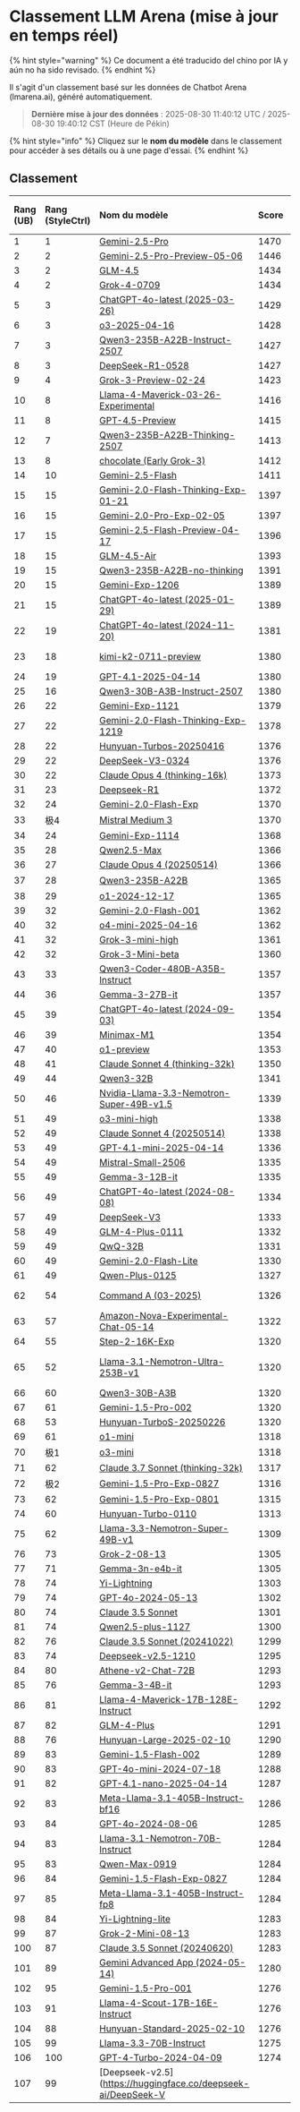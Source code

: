 # Classement LLM Arena (mise à jour en temps réel)


{% hint style="warning" %}
Ce document a été traducido del chino por IA y aún no ha sido revisado.
{% endhint %}




Il s'agit d'un classement basé sur les données de Chatbot Arena (lmarena.ai), généré automatiquement.

> **Dernière mise à jour des données** : 2025-08-30 11:40:12 UTC / 2025-08-30 19:40:12 CST (Heure de Pékin)

{% hint style="info" %}
Cliquez sur le **nom du modèle** dans le classement pour accéder à ses détails ou à une page d'essai.
{% endhint %}

## Classement

|   Rang (UB) |   Rang (StyleCtrl) | Nom du modèle                                                                                                                             |   Score | Intervalle de confiance | Votes      | Fournisseur                    | Licence                    | Date de fin des connaissances   |
|:---|:---|:---|:---|:---|:---|:---|:---|:---|
|        1 |               1 | [Gemini-2.5-Pro](http://aistudio.google.com/app/prompts/new_chat?model=gemini-2.5-pro)                                          |    1470 | +5/-5   |     26,019 | Google                 | Propriétaire          | nan      |
|        2 |               2 | [Gemini-2.5-Pro-Preview-05-06](http://aistudio.google.com/app/prompts/new_chat?model=gemini-2.5-pro-preview-05-06)              |    1446 | +6/-6   |     13,715 | Google                 | Propriétaire          | nan      |
|        3 |               2 | [GLM-4.5](https://z.ai/blog/glm-4.5)                                                                                            |    1434 | +9/-9   |      4,112 | Z.ai                   | MIT                   | nan      |
|        4 |               2 | [Grok-4-0709](https://docs.x.ai/docs/models/grok-4-0709)                                                                        |    1434 | +6/-6   |     13,058 | xAI                    | Propriétaire          | nan      |
|        5 |               3 | [ChatGPT-4o-latest (2025-03-26)](https://x.com/OpenAI/status/1905331956856050135)                                               |    1429 | +4/-4   |     30,777 | OpenAI                 | Propriétaire          | nan      |
|        6 |               3 | [o3-2025-04-16](https://openai.com/index/introducing-o3-and-o4-mini/)                                                           |    1428 | +4/-4   |     32,033 | OpenAI                 | Propriétaire          | nan      |
|        7 |               3 | [Qwen3-235B-A22B-Instruct-2507](https://huggingface.co/Qwen/Qwen3-235B-A22B-Instruct-2507)                                      |    1427 | +9/-9   |      4,154 | Alibaba                | Apache 2.0            | nan      |
|        8 |               3 | [DeepSeek-R1-0528](https://api-docs.deepseek.com/news/news250528)                                                               |    1427 | +5/-5   |     18,284 | DeepSeek               | MIT                   | nan      |
|        9 |               4 | [Grok-3-Preview-02-24](https://x.ai/blog/grok-3)                                                                                |    1423 | +4/-4   |     31,757 | xAI                    | Propriétaire          | nan      |
|       10 |               8 | [Llama-4-Maverick-03-26-Experimental](https://ai.meta.com/blog/llama-4-multimodal-intelligence/)                                |    1416 | +4/-4   |     26,604 | Meta                   | nan                   | nan      |
|       11 |               8 | [GPT-4.5-Preview](https://openai.com/index/introducing-gpt-4-5/)                                                                |    1415 | +5/-5   |     15,271 | OpenAI                 | Propriétaire          | nan      |
|       12 |               7 | [Qwen3-235B-A22B-Thinking-2507](https://huggingface.co/Qwen/Qwen3-235B-A22B-Thinking-2507)                                      |    1413 | +9/-9   |      3,715 | Alibaba                | Apache 2.0            | nan      |
|       13 |               8 | [chocolate (Early Grok-3)](https://x.com/lmarena_ai/status/1891706264800936307)                                                 |    1412 | +6/-6   |     13,837 | xAI                    | Propriétaire          | nan      |
|       14 |              10 | [Gemini-2.5-Flash](http://aistudio.google.com/app/prompts/new_chat?model=gemini-2.5-flash)                                      |    1411 | +4/-4   |     31,359 | Google                 | Propriétaire          | nan      |
|       15 |              15 | [Gemini-2.0-Flash-Thinking-Exp-01-21](https://aistudio.google.com/prompts/new_chat?model=gemini-2.0-flash-thinking-exp-01-21)   |    1397 | +4/-4   |     27,552 | Google                 | Propriétaire          | nan      |
|       16 |              15 | [Gemini-2.0-Pro-Exp-02-05](https://aistudio.google.com/prompts/new_chat?model=gemini-2.0-pro-exp-02-05)                         |    1397 | +5/-5   |     20,120 | Google                 | Propriétaire          | nan      |
|       17 |              15 | [Gemini-2.5-Flash-Preview-04-17](http://aistudio.google.com/app/prompts/new_chat?model=gemini-2.5-flash-preview-04-17)          |    1396 | +5/-5   |     18,655 | Google                 | Propriétaire          | nan      |
|       18 |              15 | [GLM-4.5-Air](https://z.ai/blog/glm-4.5)                                                                                        |    1393 | +9/-9   |      4,306 | Z.ai                   | MIT                   | nan      |
|       19 |              15 | [Qwen3-235B-A22B-no-thinking](https://qwenlm.github.io/blog/qwen3/)                                                             |    1391 | +5/-5   |     24,372 | Alibaba                | Apache 2.0            | nan      |
|       20 |              15 | [Gemini-Exp-1206](https://aistudio.google.com/app/prompts/new_chat?model=gemini-exp-1206)                                       |    1389 | +4/-4   |     23,657 | Google                 | Propriétaire          | nan      |
|       21 |              15 | [ChatGPT-4o-latest (2025-01-29)](https://help.openai.com/en/articles/9624314-model-release-notes)                               |    1389 | +4/-4   |     23,858 | OpenAI                 | Propriétaire          | nan      |
|       22 |              19 | [ChatGPT-4o-latest (2024-11-20)](https://help.openai.com/en/articles/9624314-model-release-notes)                               |    1381 | +3/-3   |     40,509 | OpenAI                 | Propriétaire          | nan      |
|       23 |              18 | [kimi-k2-0711-preview](https://moonshotai.github.io/Kimi-K2/)                                                                   |    1380 | +6/-6   |     11,676 | Moonshot               | MIT modifié           | nan      |
|       24 |              19 | [GPT-4.1-2025-04-14](https://openai.com/index/gpt-4-1/)                                                                         |    1380 | +5/-5   |     24,834 | OpenAI                 | Propriétaire          | nan      |
|       25 |              16 | [Qwen3-30B-A3B-Instruct-2507](https://huggingface.co/Qwen/Qwen3-30B-A3B-Instruct-2507)                                          |    1380 | +12/-12 |      2,258 | Alibaba                | Apache 2.0            | nan      |
|       26 |              22 | [Gemini-Exp-1121](https://aistudio.google.com/app/prompts/new_chat?instructions=lmsys-1121&model=gemini-exp-1121)               |    1379 | +5/-5   |     17,328 | Google                 | Propriétaire          | nan      |
|       27 |              22 | [Gemini-2.0-Flash-Thinking-Exp-1219](https://aistudio.google.com/app/prompts/new_chat?model=gemini-2.0-flash-thinking-exp-1219) |    1378 | +5/-5   |     16,963 | Google                 | Propriétaire          | nan      |
|       28 |              22 | [Hunyuan-Turbos-20250416](https://cloud.tencent.com/document/product/1729/104753)                                               |    1376 | +6/-6   |     11,657 | Tencent                | Propriétaire          | nan      |
|       29 |              22 | [DeepSeek-V3-0324](https://api-docs.deepseek.com/news/news250325)                                                               |    1376 | +4/-4   |     27,391 | DeepSeek               | MIT                   | nan      |
|       30 |              22 | [Claude Opus 4 (thinking-16k)](https://www.anthropic.com/news/claude-4)                                                         |    1373 | +5/-5   |     17,970 | Anthropic              | Propriétaire          | nan      |
|       31 |              23 | [Deepseek-R1](https://api-docs.deepseek.com/news/news250120)                                                                    |    1372 | +4/-4   |     19,430 | DeepSeek               | MIT                   | nan      |
|       32 |              24 | [Gemini-2.0-Flash-Exp](https://aistudio.google.com/app/prompts/new_chat?model=gemini-2.0-flash-exp)                             |    1370 | +4/-4   |     22,500 | Google                 | Propriétaire          | nan      |
|       33 |              极4 | [Mistral Medium 3](https://mistral.ai/news/mistral-medium-3)                                                                    |    1370 | +5/-5   |     28,010 | Mistral                | Propriétaire          | nan      |
|       34 |              24 | [Gemini-Exp-1114](极aistudio.google.com/app/prompts/new_chat?instructions=lmsys-1114&model=gemini-exp-1114)                       |    1368 | +5/-5   |     17,088 | Google                 | Propriétaire          | nan      |
|       35 |              28 | [Qwen2.5-Max](https://qwenlm.github.io/blog/qwen2.5-max/)                                                                       |    1366 | +3/-3   |     35,457 | Alibaba                | Propriétaire          | nan      |
|       36 |              27 | [Claude Opus 4 (20250514)](https://www.anthropic.com/news/claude-4)                                                             |    1366 | +5/-5   |     26,141 | Anthropic              | Propriétaire          | nan      |
|       37 |              28 | [Qwen3-235B-A22B](https://qwenlm.github.io/blog/qwen3/)                                                                         |    1365 | +5/-极   |     20,489 | Alibaba                | Apache 2.0            | nan      |
|       38 |              29 | [o1-2024-12-17](https://openai.com/index/o1-and-new-tools-for-developers/)                                                      |    1365 | +4/-4   |     29,038 | OpenAI                 | Propriétaire          | nan      |
|       39 |              32 | [Gemini-2.0-Flash-001](https://aistudio.google.com/app/prompts/new_chat?instructions=lmsys-1121&model=gemini-2.0-flash-001)     |    1362 | +3/-3   |     41,036 | Google                 | Propriétaire          | nan      |
|       40 |              32 | [o4-mini-2025-04-16](https://openai.com/index/introducing-o3-and-o4-mini/)                                                      |    1362 | +5/-5   |     24,472 | OpenAI                 | Propriétaire          | nan      |
|       41 |              32 | [Grok-3-mini-high](https://docs.x.ai/docs/models)                                                                               |    1361 | +6/-6   |     10,194 | xAI                    | Propriétaire          | nan      |
|       42 |              32 | [Grok-3-Mini-beta](https://docs.x.ai/docs/models)                                                                               |    1360 | +5/-5   |     16,845 | xAI                    | Propriétaire          | nan      |
|       43 |              33 | [Qwen3-Coder-480B-A35B-Instruct](https://qwenlm.github.io/blog/qwen3-coder/)                                                    |    1357 | +7/-7   |      6,012 | Alibaba                | Apache 2.0            | nan      |
|       44 |              36 | [Gemma-3-27B-it](http://aistudio.google.com/app/prompts/new_chat?model=gemma-3-27b-it)                                          |    1357 | +4/-4   |     32,176 | Google                 | Gemma                 | nan      |
|       45 |              39 | [ChatGPT-4o-latest (2024-09-03)](https://help.openai.com/en/articles/9624314-model-release-notes)                               |    1354 | +4/-4   |     48,669 | OpenAI                 | Propriétaire          | 2023/10 |
|       46 |              39 | [Minimax-M1](https://www.minimax.io/news/minimaxm1)                                                                             |    1354 | +5/-5   |     17,524 | MiniMax                | Apache 2.0            | nan      |
|       47 |              40 | [o1-preview](https://platform.openai.com/docs/models/o1)                                                                        |    1353 | +4/-4   |     33,177 | OpenAI                 | Propriétaire          | 2023/10 |
|       48 |              41 | [Claude Sonnet 4 (thinking-32k)](https://www.anthropic.com/news/claude-4)                                                       |    1350 | +5/-5   |     17,124 | Anthropic              | Propriétaire          | nan      |
|       49 |              44 | [Qwen3-32B](https://qwenlm.github.io/blog/qwen3/)                                                                               |    1341 | +9/-9   |      4,074 | Alibaba                | Apache 2.0            | nan      |
|       50 |              46 | [Nvidia-Llama-3.3-Nemotron-Super-49B-v1.5](https://huggingface.co/nvidia/Llama-3_3-Nemotron-Super-49B-v1_5)                     |    1339 | +10/-10 |      3,106 | Nvidia                 | Nvidia Open           | nan      |
|       51 |              49 | [o3-mini-high](https://platform.openai.com/docs/guides/reasoning#reasoning-effort)                                              |    1338 | +5/-5   |     19,404 | OpenAI                 | Propriétaire          | nan      |
|       52 |              49 | [Claude Sonnet 4 (20250514)](https://www.anthropic.com/news/claude-4)                                                           |    1338 | +5/-5   |     22,629 | Anthropic              | Propriétaire          | nan      |
|       53 |              49 | [GPT-4.1-mini-2025-04-14](https://openai.com/index/gpt-4-1/)                                                                    |    1336 | +5/-5   |     23,892 | OpenAI                 | Propriétaire          | nan      |
|       54 |              49 | [Mistral-Small-2506](https://huggingface.co/mistralai/Mistral-Small-3.2-24B-Instruct-2506)                                      |    1335 | +6/-6   |      9,147 | Mistral                | Apache 2.0            | nan      |
|       55 |              49 | [Gemma-3-12B-it](http://aistudio.google.com/app/prompts/new_chat?model=gemma极-12b-it)                                            | 1335 | +9/-9   | 3,976 | Google | Gemma | nan |
|       56 |              49 | [ChatGPT-4o-latest (2024-08-08)](https://x.com/OpenAIDevs/status/1823510395619000525)                                           | 1334 | +3/-3   |     35,503 | OpenAI | Propriétaire | 2023/10 |
|       57 |              49 | [DeepSeek-V3](https://huggingface.co/deepseek-ai/DeepSeek-V3)                                                                   | 1333 | +4/-4   |     22,841 | DeepSeek | DeepSeek | nan |
|       58 |              49 | [GLM-4-Plus-0111](https://bigmodel.cn/dev/howuse/glm-4)                                                                         | 1332 | +8/-8   |      6,028 | Zhipu | Propriétaire | nan |
|       59 |              49 | [QwQ-32B](https://huggingface.co/Qwen/QwQ-32B)                                                                                  | 1331 | +4/-4   |     22,178 | Alibaba | Apache 2.0 | nan |
|       60 |              49 | [Gemini-2.0-Flash-Lite](https://aistudio.google.com/prompts/new_chat?model=gemini-2.0-flash-lite)                               | 1330 | +4/-4   |     26,104 | Google | Propriétaire | nan |
|       61 |              49 | [Qwen-Plus-0125](https://www.alibabacloud.com/help/en/model-studio/developer-reference/what-is-qwen-llm)                        | 1327 | +8/-8   |      6,055 | Alibaba | Propriétaire | nan |
|       62 |              54 | [Command A (03-2025)](https://cohere.com/blog/command-a)                                                                        | 1326 | +4/-4   |     30,944 | Cohere | CC-BY-NC-4.0 | nan |
|       63 |              57 | [Amazon-Nova-Experimental-Chat-05-14](https://nova.amazon.com/faqs)                                                             | 1322 | +5/-5   |     13,900 | Amazon | Propriétaire | nan |
|       64 |              55 | [Step-2-16K-Exp](https://platform.stepfun.com/docs/llm/text)                                                                    | 1320 | +8/-8   |      5,126 | StepFun | Propriétaire | nan |
|       65 |              52 | [Llama-3.1-Nemotron-Ultra-253B-v1](https://huggingface.co/nvidia/Llama-3_1-Nemotron-Ultra-253B-v1)                              | 1320 | +11/-11 |      2,656 | Nvidia | Nvidia Open Model | nan |
|       66 |              60 | [Qwen3-30B-A3B](https://qwenlm.github.io/blog/qwen3/)                                                                           | 1320 | +5/-5   |     20,360 | Alibaba | Apache 2.0 | nan |
|       67 |              61 | [Gemini-1.5-Pro-002](https://aistudio.google.com/app/prompts/new_chat?instructions=lmsys&model=gemini-1.5-pro-002)              | 1320 | +3/-3   |     58,645 | Google | Propriétaire | nan |
|       68 |              53 | [Hunyuan-TurboS-20250226](https://cloud.tencent.com/document/product/1729/104753)                                               | 1320 | +10/-10 |      2,452 | Tencent | Propriétaire | nan |
|       69 |              61 | [o1-mini](https://platform.openai.com/docs/models/o1)                                                                           | 1318 | +3/-3   |     54,951 | OpenAI | Propriétaire | 2023/10 |
|       70 |              极1 | [o3-mini](https://openai.com/index/openai-o3-mini/)                                                                             | 1318 | +3/-3   |     43,216 | OpenAI | Propriétaire | nan |
|       71 |              62 | [Claude 3.7 Sonnet (thinking-32k)](https://www.anthropic.com/news/claude-3-7-sonnet)                                            | 1317 | +4/-4   |     32,592 | Anthropic | Propriétaire | nan |
|       72 |              极2 | [Gemini-1.5-Pro-Exp-0827](https://aistudio.google.com/app/prompts/new_chat?model=gemini-1.5-pro-exp-0827)                       | 1316 | +4/-4   |     32,262 | Google | Propriétaire | 2023/11 |
|       73 |              62 | [Gemini-1.5-Pro-Exp-0801](https://aistudio.google.com/app/prompts/new_chat?model=gemini-1.5-pro-exp-0801)                       | 1315 | +4/-4   |     25,988 | Google | Propriétaire | 2023/11 |
|       74 |              60 | [Hunyuan-Turbo-0110](https://cloud.tencent.com/document/product/1729/104753)                                                    | 1313 | +10/-10 |      2,510 | Tencent | Propriétaire | nan |
|       75 |              62 | [Llama-3.3-Nemotron-Super-49B-v1](https://huggingface.co/nvidia/Llama-3_3-Nemotron-Super-49B-v1)                                | 1309 | +11/-11 |      2,371 | Nvidia | Nvidia | nan |
|       76 |              73 | [Grok-2-08-13](https://x.ai/blog/grok-2)                                                                                        | 1305 | +3/-3   |     67,084 | xAI | Propriétaire | 2024/3 |
|       77 |              71 | [Gemma-3n-e4b-it](http://aistudio.google.com/app/prompts/new_chat?model=gemma-3n-e4b-it)                                        | 1305 | +6/-6   |     13,182 | Google | Gemma | nan |
|       78 |              74 | [Yi-Lightning](https://platform.lingyiwanwu.com/docs#%E6%A8%A1%E5%9E%8B%E4%B8%8E%E8%AE%A1%E8%B4%B9)                             | 1303 | +4/-4   |     28,968 | 01 AI | Propriétaire | nan |
|       79 |              74 | [GPT-4o-2024-05-13](https://openai.com/index/hello-gpt-4o/)                                                                     | 1302 | +3/-3   |    117,747 | OpenAI | Propriétaire | 2023/10 |
|       80 |              74 | [Claude 3.5 Sonnet](https://www.anthropic.com/news/claude-3-5-sonnet)                                                           | 1301 | +4/-4   |     37,645 | Anthropic | Propriétaire | nan |
|       81 |              74 | [Qwen2.5-plus-1127](https://help.aliyun.com/zh/model-studio/getting-started/models?spm=a2c4g.11186623.0.i7)                     | 1300 | +6/-6   |     10,715 | Alibaba | Propriétaire | nan |
|       82 |              76 | [Claude 3.5 Sonnet (20241022)](https://www.anthropic.com/news/3-5-models-and-computer-use)                                      | 1299 | +2/-2   |     84,537 | Anthropic | Propriétaire | 2024/4 |
|       83 |              74 | [Deepseek-v2.5-1210](https://huggingface.co/deepseek-ai/DeepSeek-V2.5-1210)                                                     | 1295 | +7/-7   |      7,243 | DeepSeek | DeepSeek | nan |
|       84 |              80 | [Athene-v2-Chat-72B](https://huggingface.co/Nexusflow/Athene-V2-Chat)                                                           | 1293 | +4/-4   |     26,074 | NexusFlow | NexusFlow | nan |
|       85 |              76 | [Gemma-3-4B-it](http://aistudio.google.com/app/prompts/new_chat?model=gemma-3-4b-it)                                            | 1293 | +9/-9   |      4,321 | Google | Gemma | nan |
|       86 |              81 | [Llama-4-Maverick-17B-128E-Instruct](https://huggingface.co/meta-llama/Llama-4-Maverick-17B-128E-Instruct)                      | 1292 | +4/-4   |     24,544 | Meta | Llama 4 | nan |
|       87 |              82 | [GLM-4-Plus](https://bigmodel.cn/dev/howuse/glm-4)                                                                              | 1291 | +4/-4   |     27,788 | Zhipu AI | Propriétaire | nan |
|       88 |              76 | [Hunyuan-Large-2025-02-10](https://cloud.tencent.com/document/product/1729/104753)                                              | 1290 | +9/-9   |      3,856 | Tencent | Propriétaire | nan |
|       89 |              83 | [Gemini-1.5-Flash-002](https://aistudio.google.com/app/prompts/new_chat?instructions=lmsys&model=gemini-1.5-flash-002)          | 1289 | +3/-3   |     37,021 | Google | Propriétaire | nan |
|       90 |              83 | [GPT-4o-mini-2024-07-18](https://openai.com/index/gpt-4o-mini-advancing-cost-efficient-intelligence/)                           | 1288 | +3/-3   |     72,427 | OpenAI | Propriétaire | 2023/10 |
|       91 |              82 | [GPT-4.1-nano-2025-04-14](https://openai.com/index/gpt-4-1/)                                                                    | 1287 | +7/-7   |      6,302 | OpenAI | Propriétaire | nan |
|       92 |              83 | [Meta-Llama-3.1-405B-Instruct-bf16](https://ai.meta.com/blog/meta-llama-3-1/)                                                   | 1286 | +3/-3   |     43,788 | Meta | Llama 3.1 Community | 2023/12 |
|       93 |              84 | [GPT-4o-2024-08-06](https://platform.openai.com/docs/models/gpt-4o)                                                             | 1285 | +3/-3   |     47,973 | OpenAI | Propriétaire | 2023/10 |
|       94 |              83 | [Llama-3.1-Nemotron-70B-Instruct](https://huggingface.co/nvidia/Llama-3.1-Nemotron-70B-Instruct)                                | 1284 | +7/-7   |      7,577 | Nvidia | Llama 3.1 | 2023/12 |
|       95 |              83 | [Qwen-Max-0919](https://help.aliyun.com/zh/dashscope/developer-reference/model-introduction)                                    | 1284 | +5/-5   |     17,432 | Alibaba | Qwen | nan |
|       96 |              84 | [Gemini-1.5-Flash-Exp-0827](https://aistudio.google.com/app/prompts/new_chat?model=gemini-1.5-flash-exp-0827)                   | 1284 | +4/-4   |     25,409 | Google | Propriétaire | 2023/11 |
|       97 |              85 | [Meta-Llama-3.1-405B-Instruct-fp8](https://ai.meta.com/blog/meta-llama-3-1/)                                                    | 1284 | +3/-3   |     63,038 | Meta | Llama 3.1 Community | 2023/12 |
|       98 |              84 | [Yi-Lightning-lite](https://platform.lingyiwanwu.com/docs#%E6%A8%A1%E5%9E%8B%E4%B8%8E%E8%AE%A1%E8%B4%B9)                        | 1283 | +5/-5   |     17,067 | 01 AI | Propriétaire | nan |
|       99 |              87 | [Grok-2-Mini-08-13](https://x.ai/blog/grok-2)                                                                                   | 1283 | +3/-3   |     55,442 | xAI | Propriétaire | 2024/3 |
|      100 |              87 | [Claude 3.5 Sonnet (20240620)](https://www.anthropic.com/news/claude-3-5-sonnet)                                                | 1283 | +3/-3   |     86,159 | Anthropic | Propriétaire | 2024/4 |
|      101 |              89 | [Gemini Advanced App (2024-05-14)](https://gemini.google.com/advanced)                                                          | 1280 | +4/-4   |     52,144 | Google | Propriétaire | Online |
|      102 |              95 | [Gemini-1.5-Pro-001](https://a极udio.google.com/app/prompts/new_chat?model=gemini-1.5-pro)                                     | 1276 | +3/-3   |     82,435 | Google | Propriétaire | 2023/11 |
|      103 |              91 | [Llama-4-Scout-17B-16E-Instruct](https://huggingface.co/meta-llama/Llama-4-Scout-17B-16E-Instruct)                              | 1276 | +5/-5   |     14,153 | Meta | Llama | nan |
|      104 |              88 | [Hunyuan-Standard-2025-02-10](https://cloud.tencent.com/document/product/1729/104753)                                           | 1276 | +9/-9   |      4,014 | Tencent | Propriétaire | nan |
|      105 |              99 | [Llama-3.3-70B-Instruct](https://huggingface.co/meta-llama/Llama-3.3-70B-Instruct)                                              | 1275 | +3/-3   |     51,931 | Meta | Llama-3.3 | nan |
|      106 |             100 | [GPT-4-Turbo-2024-04-09](https://platform.openai.com/docs/models/gpt-4-turbo-and-gpt-4)                                         | 1274 | +3/-3   |    102,133 | OpenAI | Propriétaire | 2023/12 |
|      107 |              99 | [Deepseek-v2.5](https://huggingface.co/deepseek-ai/DeepSeek-V